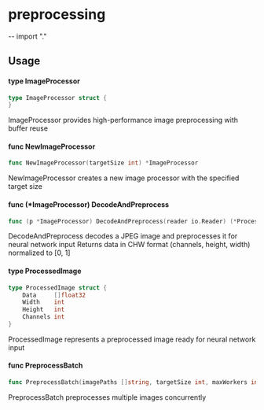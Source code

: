 # preprocessing
--
    import "."


## Usage

#### type ImageProcessor

```go
type ImageProcessor struct {
}
```

ImageProcessor provides high-performance image preprocessing with buffer reuse

#### func  NewImageProcessor

```go
func NewImageProcessor(targetSize int) *ImageProcessor
```
NewImageProcessor creates a new image processor with the specified target size

#### func (*ImageProcessor) DecodeAndPreprocess

```go
func (p *ImageProcessor) DecodeAndPreprocess(reader io.Reader) (*ProcessedImage, error)
```
DecodeAndPreprocess decodes a JPEG image and preprocesses it for neural network
input Returns data in CHW format (channels, height, width) normalized to [0, 1]

#### type ProcessedImage

```go
type ProcessedImage struct {
	Data     []float32
	Width    int
	Height   int
	Channels int
}
```

ProcessedImage represents a preprocessed image ready for neural network input

#### func  PreprocessBatch

```go
func PreprocessBatch(imagePaths []string, targetSize int, maxWorkers int) ([]*ProcessedImage, error)
```
PreprocessBatch preprocesses multiple images concurrently

